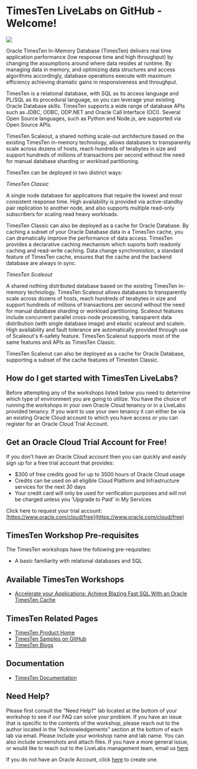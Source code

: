 # TimesTen LiveLabs on GitHub - Welcome!
[![](../../common/images/livelabs-banner-formarketplace.png)](https://bit.ly/golivelabs)

Oracle TimesTen In-Memory Database (TimesTen) delivers real time application performance (low response time and high throughput) by changing the assumptions around where data resides at runtime. By managing data in memory, and optimizing data structures and access algorithms accordingly, database operations execute with maximum efficiency achieving dramatic gains in responsiveness and throughput.

TimesTen is a relational database, with SQL as its access language and PL/SQL as its procedural language, so you can leverage your existing Oracle Database skills. TimesTen supports a wide range of database APIs such as JDBC, ODBC, ODP.NET and Oracle Call Interface (OCI). Several Open Source languages, such as Python and Node.js, are supported via Open Source APIs.

TimesTen Scaleout, a shared nothing scale-out architecture based on the existing TimesTen in-memory technology, allows databases to transparently scale across dozens of hosts, reach hundreds of terabytes in size and support hundreds of millions of transactions per second without the need for manual database sharding or workload partitioning. 

TimesTen can be deployed in two distinct ways:

_TimesTen Classic_

A single node database for applications that require the lowest and most consistent response time. High availability is provided via active-standby pair replication to another node, and also supports multiple read-only subscribers for scaling read heavy workloads.

TimesTen Classic can also be deployed as a cache for Oracle Database. By caching a subset of your Oracle Database data in a TimesTen cache, you can dramatically improve the performance of data access. TimesTen provides a declarative caching mechanism which suports both readonly caching and read-write caching. Data change synchronistion, a standard feature of TimesTen cache, ensures that the cache and the backend database are always in sync.

_TimesTen Scaleout_

A shared nothing distributed database based on the existing TimesTen in-memory technology. TimesTen Scaleout allows databases to transparently scale across dozens of hosts, reach hundreds of terabytes in size and support hundreds of millions of transactions per second without the need for manual database sharding or workload partitioning. Scaleout features include concurrent parallel cross-node processing, transparent data distribution (with single database image) and elastic scaleout and scalein. High availability and fault tolerance are automatically provided through use of Scaleout's K-safety feature. TimesTen Scaleout supports most of the same features and APIs as TimesTen Classic.

TimesTen Scaleout can also be deployed as a cache for Oracle Database, supporting a subset of the cache features of Timesten Classic.


## How do I get started with TimesTen LiveLabs?

Before attempting any of the workshops listed below you need to determine which type of environment you are going to utilize. You have the choice of running the workshops in your own Oracle Cloud tenancy or in a LiveLabs provided tenancy. If you want to use your own tenancy it can either be via an existing Oracle Cloud account to which you have access or you can register for an Oracle Cloud Trial Account.

## Get an Oracle Cloud Trial Account for Free!
If you don't have an Oracle Cloud account then you can quickly and easily sign up for a free trial account that provides:
- $300 of free credits good for up to 3500 hours of Oracle Cloud usage
- Credits can be used on all eligible Cloud Platform and Infrastructure services for the next 30 days
- Your credit card will only be used for verification purposes and will not be charged unless you 'Upgrade to Paid' in My Services

Click here to request your trial account: [https://www.oracle.com/cloud/free](https://www.oracle.com/cloud/free)

## TimesTen Workshop Pre-requisites

The TimesTen workshops have the following pre-requisites:
  
- A basic familiarity with relational databases and SQL

## Available TimesTen Workshops
- [Accelerate your Applications: Achieve Blazing Fast SQL With an Oracle TimesTen Cache](https://apexapps.oracle.com/pls/apex/dbpm/r/livelabs/view-workshop?p180_id=613)

## TimesTen Related Pages
- [TimesTen Product Home](https://www.oracle.com/au/application-development/)
- [TimesTen Samples on GitHub](https://github.com/oracle-samples/oracle-timesten-samples)
- [TimesTen Blogs](https://blogs.oracle.com/timesten/)

## Documentation
- [TimesTen Documentation](https://docs.oracle.com/en/database/other-databases/timesten/)
 
## Need Help?
Please first consult the "Need Help?" lab located at the bottom of your workshop to see if our FAQ can solve your problem.  If you have an issue that is specific to the contents of the workshop, please reach out to the author located in the "Acknowledgements" section at the bottom of each lab via email. Please include your workshop name and lab name. You can also include screenshots and attach files. If you have a more general issue, or would like to reach out to the LiveLabs management team, email us [here](mailto:livelabs-help_us@oracle.com).   

If you do not have an Oracle Account, click [here](https://profile.oracle.com/myprofile/account/create-account.jspx) to create one.
